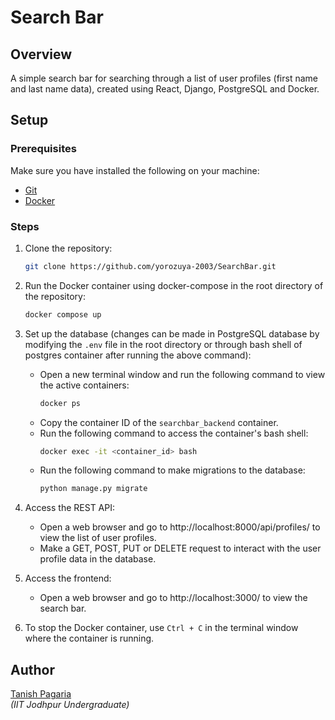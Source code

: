 # Search Bar
## Overview
A simple search bar for searching through a list of user profiles (first name and last name data), created using React, Django, PostgreSQL and Docker.

## Setup
### Prerequisites
Make sure you have installed the following on your machine:
- [Git](https://git-scm.com/downloads)
- [Docker](https://docs.docker.com/engine/install/)

### Steps
1. Clone the repository:
    ```sh
    git clone https://github.com/yorozuya-2003/SearchBar.git
    ```

2. Run the Docker container using docker-compose in the root directory of the repository:
    ```sh
    docker compose up
    ```

3. Set up the database (changes can be made in PostgreSQL database by modifying the `.env` file in the root directory or through bash shell of postgres container after running the above command):
    - Open a new terminal window and run the following command to view the active containers:
        ```sh
        docker ps
        ```
    - Copy the container ID of the `searchbar_backend` container.
    - Run the following command to access the container's bash shell:
        ```sh
        docker exec -it <container_id> bash
        ```
    - Run the following command to make migrations to the database:
        ```sh
        python manage.py migrate
        ```

4. Access the REST API:
    - Open a web browser and go to http://localhost:8000/api/profiles/ to view the list of user profiles.
    - Make a GET, POST, PUT or DELETE request to interact with the user profile data in the database.

5. Access the frontend:
    - Open a web browser and go to http://localhost:3000/ to view the search bar.

6. To stop the Docker container, use `Ctrl + C` in the terminal window where the container is running.

## Author
[Tanish Pagaria](https://github.com/yorozuya-2003)  
*(IIT Jodhpur Undergraduate)*
